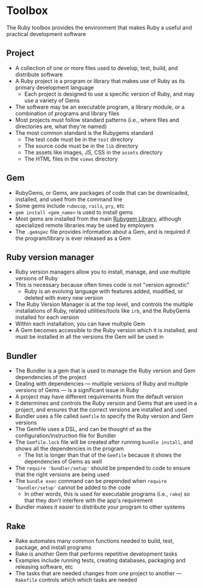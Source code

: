 # Toolbox

The Ruby toolbox provides the environment that makes Ruby a useful and practical development software

## Project

* A collection of one or more files used to develop, test, build, and distribute software
* A Ruby project is a program or library that makes use of Ruby as its primary development language
  * Each project is designed to use a specific version of Ruby, and may use a variety of Gems
* The software may be an executable program, a library module, or a combination of programs and library files
* Most projects must follow standard patterns (i.e., where files and directories are, what they're named)
* The most common standard is the Rubygems standard
  * The test code must be in the `test` directory
  * The source code must be in the `lib` directory
  * The assets like images, JS, CSS in the `assets` directory
  * The HTML files in the `views` directory

## Gem

* RubyGems, or Gems, are packages of code that can be downloaded, installed, and used from the command line
* Some gems include `rubocop`, `rails`, `pry`, etc
* `gem install <gem_name>` is used to install gems
* Most gems are installed from the main [Rubygem Library](https://rubygems.org/gems), although specialized remote libraries may be used by employers
* The `.gemspec` file provides information about a Gem, and is required if the program/library is ever released as a Gem

## Ruby version manager

* Ruby version managers allow you to install, manage, and use multiple versions of Ruby
* This is necessary because often times code is not "version agnostic"
  * Ruby is an evolving language with features added, modified, or deleted with every new version
* The Ruby Version Manager is at the top level, and controls the multiple installations of Ruby, related utilities/tools like `irb`, and the RubyGems installed for each version
* Within each installation, you can have multiple Gem
* A Gem becomes accessible to the Ruby version which it is installed, and must be installed in all the versions the Gem will be used in

## Bundler

* The Bundler is a gem that is used to manage the Ruby version and Gem dependencies of the project
* Dealing with dependencies — multiple versions of Ruby and multiple versions of Gems — is a significant issue in Ruby
* A project may have different requirements from the default version
* It determines and controls the Ruby version and Gems that are used in a project, and ensures that the correct versions are installed and used
* Bundler uses a file called `Gemfile` to specify the Ruby version and Gem versions
* The Gemfile uses a DSL, and can be thought of as the configuration/instruction file for Bundler
* The `Gemfile.lock` file will be created after running `bundle install`, and shows all the dependencies in the program
  * The list is longer than that of the `Gemfile` because it shows the dependencies of Gems as well
* The `require 'bundler/setup'` should be prepended to code to ensure that the right versions are being used
* The `bundle exec` command can be prepended when `require 'bundler/setup'` cannot be added to the code
  * In other words, this is used for executable programs (i.e., `rake`) so that they don't interfere with the app's requirement
* Bundler makes it easier to distribute your program to other systems

## Rake

* Rake automates many common functions needed to build, test, package, and install programs
* Rake is another Gem that performs repetitive development tasks
* Examples include running tests, creating databases, packaging and releasing software, etc
* The tasks that are needed changes from one project to another — `Rakefile` controls which which tasks are needed

